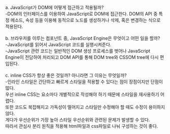 a.
JavaScript가 DOM에 어떻게 접근하고 적용될까?  
 -DOM의 인터페이스를 이용하여 JavaScript로 DOM에 접근한다. DOM의 API 중 특정 메소드, 속성 등을 이용해 동적으로 노드를 생성하거나 삭제, 혹은 변경하는 식으로 적용된다.<br>  
b.
브라우저를 이루는 컴포넌트 중, JavaScript Engine은 무엇이고 어떤 일을 할까?  
-JavaScript를 읽어서 JavaScript 코드를 실행시켜준다.   
-JavaScript 관련 코드는 일반적인 DOM 생성 프로세스를 벗어나 JavaScript Engine이 전담하여 처리되고 DOM API를 통해 DOM tree와 CSSOM tree에 다시 편입된다.<br>  
c.
inline CSS가 항상 좋은 것일까? 아니라면 그 이유는 무엇일까?  
 -인라인 스타일은 간단하고 빠르게 스타일을 적용할 수 있다는 점이 장점이지만 단점이 많다.  
우선 inline CSS는 요소마다 개별적으로 작성해야 하기 때문에 스타일을 재사용하기 어렵다.<br>
또한 코드도 복잡해지고 가독성이 떨어지고 스타일만 수정해야 할 때도 수정이 용이하지 않다.<br>
게다가 우선순위가 가장 높아 스타일 우선순위와 관련된 문제가 발생할 수 있다.  
따라서 관심사 분리 원칙을 적용해 html파일과 css파일로 나눠 구성하는 것이 좋다.